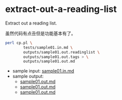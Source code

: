 # extract-out-a-reading-list

Extract out a reading list.

虽然代码有点丑但是功能基本有了。

```bash
perl cp.pl \
        tests/sample01.in.md \
        outputs/sample01.out.readinglist \
        outputs/sample01.out.tags > \
        outputs/sample01.out.md
```

- sample input: [sample01.in.md](tests/sample01.in.md)
- sample output:
    + [sample01.out.md](tests/sample01.out.md)
    + [sample01.out.md](tests/sample01.out.readlinglist)
    + [sample01.out.md](tests/sample01.out.tags)
